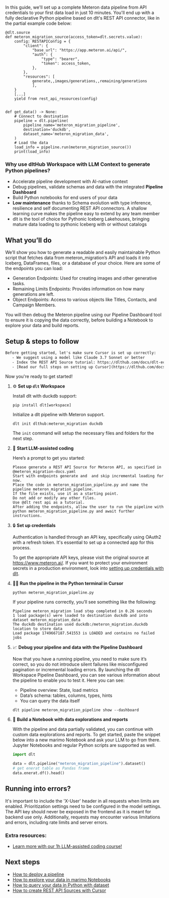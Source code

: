 In this guide, we'll set up a complete Meteron data pipeline from API credentials to your first data load in just 10 minutes. You'll end up with a fully declarative Python pipeline based on dlt's REST API connector, like in the partial example code below:

```python-outcome
@dlt.source
def meteron_migration_source(access_token=dlt.secrets.value):
    config: RESTAPIConfig = {
        "client": {
            "base_url": "https://app.meteron.ai/api/",
            "auth": {
                "type": "bearer",
                "token": access_token,
            },
        },
        "resources": [
            generate,,images/generations,,remaining/generations
            ],
    }
    [...]
    yield from rest_api_resources(config)


def get_data() -> None:
    # Connect to destination
    pipeline = dlt.pipeline(
        pipeline_name='meteron_migration_pipeline',
        destination='duckdb',
        dataset_name='meteron_migration_data', 
    )
    # Load the data
    load_info = pipeline.run(meteron_migration_source())
    print(load_info) 
```

### Why use dltHub Workspace with LLM Context to generate Python pipelines?

- Accelerate pipeline development with AI-native context
- Debug pipelines, validate schemas and data with the integrated **Pipeline Dashboard**
- Build Python notebooks for end users of your data
- **Low maintenance** thanks to Schema evolution with type inference, resilience and self documenting REST API connectors. A shallow learning curve makes the pipeline easy to extend by any team member
- dlt is the tool of choice for Pythonic Iceberg Lakehouses, bringing mature data loading to pythonic Iceberg with or without catalogs

## What you’ll do

We’ll show you how to generate a readable and easily maintainable Python script that fetches data from meteron_migration’s API and loads it into Iceberg, DataFrames, files, or a database of your choice. Here are some of the endpoints you can load:

- Generation Endpoints: Used for creating images and other generative tasks.
- Remaining Limits Endpoints: Provides information on how many generations are left.
- Object Endpoints: Access to various objects like Titles, Contacts, and Campaign Members.

You will then debug the Meteron pipeline using our Pipeline Dashboard tool to ensure it is copying the data correctly, before building a Notebook to explore your data and build reports.

## Setup & steps to follow

```default
Before getting started, let's make sure Cursor is set up correctly:
   - We suggest using a model like Claude 3.7 Sonnet or better
   - Index the REST API Source tutorial: https://dlthub.com/docs/dlt-ecosystem/verified-sources/rest_api/ and add it to context as **@dlt rest api**
   - [Read our full steps on setting up Cursor](https://dlthub.com/docs/dlt-ecosystem/llm-tooling/cursor-restapi#23-configuring-cursor-with-documentation)
```

Now you're ready to get started!

1. ⚙️ **Set up `dlt` Workspace**
    
    Install dlt with duckdb support:
    ```shell
    pip install dlt[workspace]
    ```

    Initialize a dlt pipeline with Meteron support.
    ```shell
    dlt init dlthub:meteron_migration duckdb
    ```

    The `init` command will setup the necessary files and folders for the next step.
    
2. 🤠 **Start LLM-assisted coding**
    
    Here’s a prompt to get you started:
    
    ```prompt
    Please generate a REST API Source for Meteron API, as specified in @meteron_migration-docs.yaml 
    Start with endpoints generate and  and skip incremental loading for now. 
    Place the code in meteron_migration_pipeline.py and name the pipeline meteron_migration_pipeline. 
    If the file exists, use it as a starting point. 
    Do not add or modify any other files. 
    Use @dlt rest api as a tutorial. 
    After adding the endpoints, allow the user to run the pipeline with python meteron_migration_pipeline.py and await further instructions.
    ```

    
3. 🔒 **Set up credentials** 
    
    Authentication is handled through an API key, specifically using OAuth2 with a refresh token. It's essential to set up a connected app for this process.
    
    To get the appropriate API keys, please visit the original source at https://www.meteron.ai/.
    If you want to protect your environment secrets in a production environment, look into [setting up credentials with dlt](https://dlthub.com/docs/walkthroughs/add_credentials).
    
4. 🏃‍♀️ **Run the pipeline in the Python terminal in Cursor**
    
    ```shell
    python meteron_migration_pipeline.py
    ```
    
    If your pipeline runs correctly, you’ll see something like the following:
    
    ```shell
    Pipeline meteron_migration load step completed in 0.26 seconds
    1 load package(s) were loaded to destination duckdb and into dataset meteron_migration_data
    The duckdb destination used duckdb:/meteron_migration.duckdb location to store data
    Load package 1749667187.541553 is LOADED and contains no failed jobs
    ```
    
5. 📈 **Debug your pipeline and data with the Pipeline Dashboard**

    Now that you have a running pipeline, you need to make sure it’s correct, so you do not introduce silent failures like misconfigured pagination or incremental loading errors. By launching the dlt Workspace Pipeline Dashboard, you can see various information about the pipeline to enable you to test it. Here you can see:
    - Pipeline overview: State, load metrics
    - Data’s schema: tables, columns, types, hints
    - You can query the data itself
    
    ```shell
    dlt pipeline meteron_migration_pipeline show --dashboard
    ```
    
6. 🐍 **Build a Notebook with data explorations and reports**

    With the pipeline and data partially validated, you can continue with custom data explorations and reports. To get started, paste the snippet below into a new marimo Notebook and ask your LLM to go from there. Jupyter Notebooks and regular Python scripts are supported as well.

    
    ```python
    import dlt

   data = dlt.pipeline("meteron_migration_pipeline").dataset()
   # get enerat table as Pandas frame
   data.enerat.df().head()
    ```

## Running into errors?

It's important to include the 'X-User' header in all requests when limits are enabled. Prioritization settings need to be configured in the model settings. The API key should never be exposed in the frontend as it is meant for backend use only. Additionally, requests may encounter various limitations and errors, including rate limits and server errors.

### Extra resources:

- [Learn more with our 1h LLM-assisted coding course!](https://www.youtube.com/watch?v=GGid70rnJuM)

## Next steps

- [How to deploy a pipeline](https://dlthub.com/docs/walkthroughs/deploy-a-pipeline)
- [How to explore your data in marimo Notebooks](https://dlthub.com/docs/general-usage/dataset-access/marimo)
- [How to query your data in Python with dataset](https://dlthub.com/docs/general-usage/dataset-access/dataset)
- [How to create REST API Sources with Cursor](https://dlthub.com/docs/dlt-ecosystem/llm-tooling/cursor-restapi)